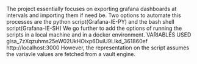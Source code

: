 The project essentially focuses on exporting grafana dashboards at intervals and importing them if need be.
Two options to automate this processes are the python script(Grafana-IE-PY) and the bash shell script(Grafana-IE-SH)
We go further to add the options of running the scripts in a local machine and in a docker environment.
VARIABLES USED
glsa_7zXqzuhms25eW02UkHOixp6DuiU9Llkd_361860ef
http://localhost:3000
However, the representation on the script assumes the variavle values are fetched from a vault engine.